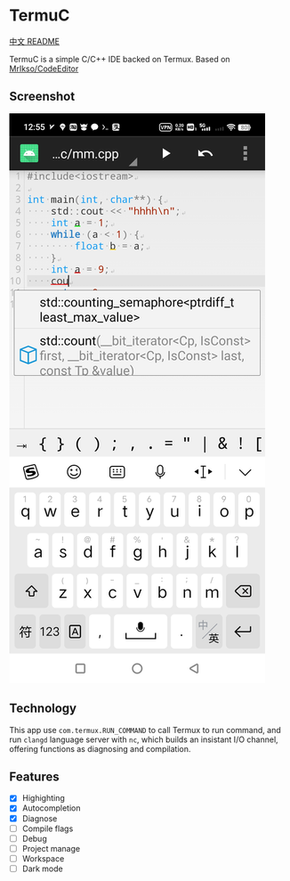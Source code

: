 # TermuC

[中文 README](./README_zh.md)

TermuC is a simple C/C++ IDE backed on Termux. Based on [MrIkso/CodeEditor](//github.com/MrIkso/CodeEditor)

## Screenshot

![Screenshot_20240306_125511](_res/Screenshot_20240306_125511.jpg)

## Technology

This app use `com.termux.RUN_COMMAND` to call Termux to run command, and run `clangd` language server with `nc`, which builds an insistant I/O channel, offering functions as diagnosing and compilation.

## Features

- [x] Highighting
- [x] Autocompletion
- [x] Diagnose
- [ ] Compile flags
- [ ] Debug
- [ ] Project manage
- [ ] Workspace
- [ ] Dark mode

